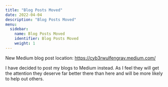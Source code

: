 ```yaml
---
title: "Blog Posts Moved"
date: 2022-04-04
description: "Blog Posts Moved"
menu:
  sidebar:
    name: Blog Posts Moved
    identifier: Blog Posts Moved
    weight: 1
---
```


New Medium blog post location: https://cyb3rwulfengrav.medium.com/

I have decided to post my blogs to Medium instead. As I feel they will get
the attention they deserve far better there than here and will be more likely
to help out others.

 
